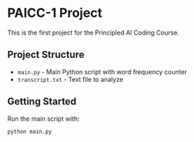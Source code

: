 # PAICC-1 Project

This is the first project for the Principled AI Coding Course.

## Project Structure
- `main.py` - Main Python script with word frequency counter
- `transcript.txt` - Text file to analyze

## Getting Started
Run the main script with:
```bash
python main.py
```